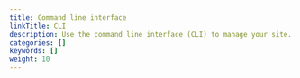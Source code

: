```yaml
---
title: Command line interface
linkTitle: CLI
description: Use the command line interface (CLI) to manage your site.
categories: []
keywords: []
weight: 10
---
```


